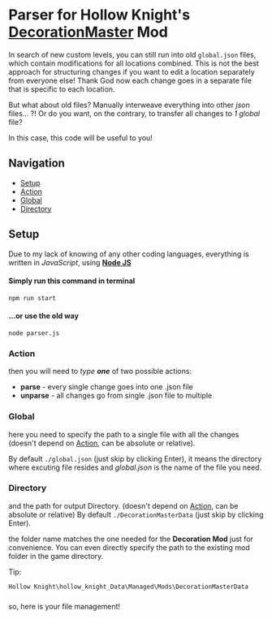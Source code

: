 # Parser for Hollow Knight's [DecorationMaster](https://github.com/a2659802/HollowKnight.Decoration) Mod
In search of new custom levels, you can still run into old `global.json` files, which contain modifications for all locations combined. This is not the best approach for structuring changes if you want to edit a location separately from everyone else! Thank God now each change goes in a separate file that is specific to each location.

But what about old files? Manually interweave everything into other *json* files... ?! Or do you want, on the contrary, to transfer all changes to *1 global* file?

In this case, this code will be useful to you!

## Navigation
* [Setup](#setup)
 * [Action](#action)
 * [Global](#global)
 * [Directory](#directory)
## Setup
Due to my lack of knowing of any other coding languages, everything is written in *JavaScript*, using **[Node JS](https://nodejs.org/)**

#### Simply run this command in terminal
```
npm run start
```
#### ...or use the old way
```
node parser.js
```
### Action
then you will need to *type* ***one*** of two possible actions:
 - **parse** - every single change goes into one .json file
 - **unparse** - all changes go from single .json file to multiple
### Global
here you need to specify the path to a single file with all the changes (doesn't depend on [Action](#action), can be absolute or relative).

By default `./global.json` (just skip by clicking Enter), it means the directory where excuting file resides and *global.json* is the name of the file you need.
### Directory
and the path for output Directory. (doesn't depend on [Action](#action), can be absolute or relative)
By default `./DecorationMasterData` (just skip by clicking Enter).

the folder name matches the one needed for the **Decoration Mod** just for convenience. You can even directly specify the path to the existing mod folder in the game directory.

Tip:
```
Hollow Knight\hollow_knight_Data\Managed\Mods\DecorationMasterData
```
###
so, here is your file management!
